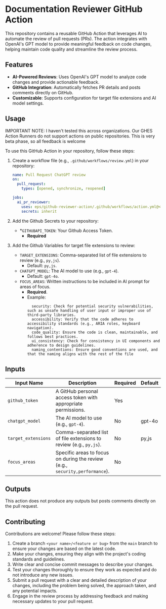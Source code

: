 # Documentation Reviewer GitHub Action

This repository contains a reusable GitHub Action that leverages AI to automate the review of pull requests (PRs). The action integrates with OpenAI's GPT model to provide meaningful feedback on code changes, helping maintain code quality and streamline the review process.

## Features

- **AI-Powered Reviews**: Uses OpenAI's GPT model to analyze code changes and provide actionable feedback.
- **GitHub Integration**: Automatically fetches PR details and posts comments directly on GitHub.
- **Customizable**: Supports configuration for target file extensions and AI model settings.

## Usage
IMPORTANT NOTE:
I haven't tested this across organizations. Our GHES Action Runners do not support actions on public repositories. This is very beta phase, so all feedback is welcome

To use this GitHub Action in your repository, follow these steps:

1. Create a workflow file (e.g., `.github/workflows/review.yml`) in your repository:

   ```yaml
   name: Pull Request ChatGPT review
   on:
     pull_request:
       types: [opened, synchronize, reopened]

   jobs:
     ai_pr_reviewer:
       uses: eps/github-reviewer-action/.github/workflows/action.yml@<main or specific release tag>
       secrets: inherit
   ```

1. Add the Github Secrets to your repository:
   - \*`GITHUBAPI_TOKEN`: Your Github Access Token.
     - **Required**
1. Add the Github Variables for target file extensions to review:
   - `TARGET_EXTENSIONS`: Comma-separated list of file extensions to review (e.g., `py,js`).
     - Default: `py,js`.
   - `CHATGPT_MODEL`: The AI model to use (e.g., `gpt-4`).
     - Default: `gpt-4o`.
   - `FOCUS_AREAS`: Written instructions to be included in AI prompt for areas of focus.
     - **Required**.
     - Example:
       ```performance: Ensure the code is optimized for performance, avoiding unnecessary re-renders and using efficient algorithms.
         security: Check for potential security vulnerabilities, such as unsafe handling of user input or improper use of third-party libraries.
         accessibility: Verify that the code adheres to accessibility standards (e.g., ARIA roles, keyboard navigation).
         code_quality: Ensure the code is clean, maintainable, and follows best practices.
         ui_consistency: Check for consistency in UI components and adherence to design guidelines.
         naming_contentions: Ensure good conventions are used, and that the naming aligns with the rest of the file
       ```

## Inputs

| Input Name          | Description                                                                  | Required | Default | Inclusion |
| ------------------- | ---------------------------------------------------------------------------- | -------- | ------- | ---------
| `github_token`      | A GitHub personal access token with appropriate permissions.                 | Yes      |         | Secret    |
| `chatgpt_model`     | The AI model to use (e.g., `gpt-4`).                                         | No       | gpt-4o  | Vars      |
| `target_extensions` | Comma-separated list of file extensions to review (e.g., `py,js`).           | No       | py,js   | Vars      |
| `focus_areas`       | Specific areas to focus on during the review (e.g., `security,performance`). | No       |         | Vars      |

## Outputs

This action does not produce any outputs but posts comments directly on the pull request.

## Contributing

Contributions are welcome! Please follow these steps:

1. Create a branch `<your name>/<feature or bug>` from the `main` branch to ensure your changes are based on the latest code.
2. Make your changes, ensuring they align with the project's coding standards and guidelines.
3. Write clear and concise commit messages to describe your changes.
4. Test your changes thoroughly to ensure they work as expected and do not introduce any new issues.
5. Submit a pull request with a clear and detailed description of your changes, including the problem being solved, the approach taken, and any potential impacts.
6. Engage in the review process by addressing feedback and making necessary updates to your pull request.
